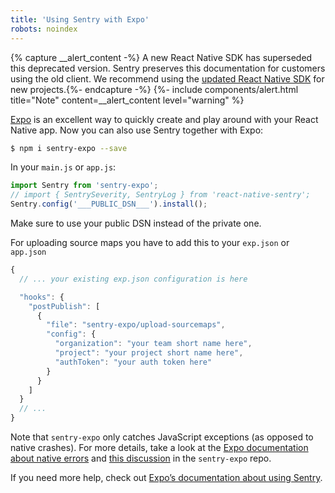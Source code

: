 ```yaml
---
title: 'Using Sentry with Expo'
robots: noindex
---
```


{% capture __alert_content -%}
A new React Native SDK has superseded this deprecated version. Sentry preserves this documentation for customers using the old client. We recommend using the [updated React Native SDK](/platforms/react-native/) for new projects.{%- endcapture -%}
{%- include components/alert.html
    title="Note"
    content=__alert_content
    level="warning"
%}

[Expo](https://expo.io/) is an excellent way to quickly create and play around with your React Native app. Now you can also use Sentry together with Expo:

```bash
$ npm i sentry-expo --save
```

In your `main.js` or `app.js`:

```javascript
import Sentry from 'sentry-expo';
// import { SentrySeverity, SentryLog } from 'react-native-sentry';
Sentry.config('___PUBLIC_DSN___').install();
```

Make sure to use your public DSN instead of the private one.

For uploading source maps you have to add this to your `exp.json` or `app.json`

```javascript
{
  // ... your existing exp.json configuration is here

  "hooks": {
    "postPublish": [
      {
        "file": "sentry-expo/upload-sourcemaps",
        "config": {
          "organization": "your team short name here",
          "project": "your project short name here",
          "authToken": "your auth token here"
        }
      }
    ]
  }
  // ...
}
```

Note that `sentry-expo` only catches JavaScript exceptions (as opposed to native crashes). For more details, take a look at the [Expo documentation about native errors](https://docs.expo.io/versions/latest/guides/errors/#what-about-native-errors) and [this discussion](https://github.com/expo/sentry-expo/issues/87) in the `sentry-expo` repo.

If you need more help, check out [Expo’s documentation about using Sentry](https://docs.expo.io/versions/latest/guides/using-sentry/).
